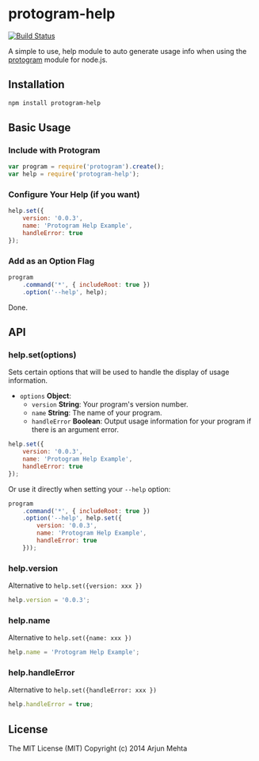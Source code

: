 protogram-help
===================

[![Build Status](https://travis-ci.org/arjunmehta/node-protogram-help.svg?branch=master)](https://travis-ci.org/arjunmehta/node-protogram-help)


A simple to use, help module to auto generate usage info when using the [protogram](https://github.com/arjunmehta/node-protogram) module for node.js.

## Installation

```bash
npm install protogram-help
```

## Basic Usage

### Include with Protogram

```javascript
var program = require('protogram').create();
var help = require('protogram-help');
```

### Configure Your Help (if you want)

```javascript
help.set({
    version: '0.0.3',
    name: 'Protogram Help Example',
    handleError: true
});
```

### Add as an Option Flag

```javascript
program
    .command('*', { includeRoot: true })
    .option('--help', help);
```

Done.


## API

### help.set(options)
Sets certain options that will be used to handle the display of usage information.

- `options` **Object**:
    - `version` **String**: Your program's version number.
    - `name` **String**: The name of your program.
    - `handleError` **Boolean**: Output usage information for your program if there is an argument error.

```javascript
help.set({
    version: '0.0.3',
    name: 'Protogram Help Example',
    handleError: true
});
```

Or use it directly when setting your `--help` option:
```javascript
program
    .command('*', { includeRoot: true })
    .option('--help', help.set({
        version: '0.0.3',
        name: 'Protogram Help Example',
        handleError: true
    }));
```

### help.version
Alternative to `help.set({version: xxx })`

```javascript
help.version = '0.0.3';
```

### help.name
Alternative to `help.set({name: xxx })`

```javascript
help.name = 'Protogram Help Example';
```

### help.handleError
Alternative to `help.set({handleError: xxx })`

```javascript
help.handleError = true;
```


## License

The MIT License (MIT)
Copyright (c) 2014 Arjun Mehta

